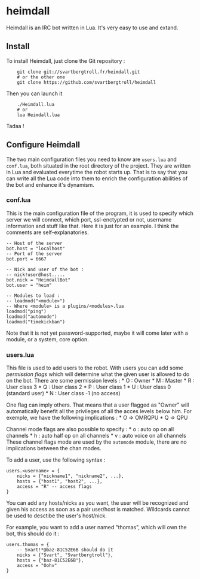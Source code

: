 heimdall
========

Heimdall is an IRC bot written in Lua. It's very easy to use
and extand.

## Install
To install Heimdall, just clone the Git repository :
```
	git clone git://svartbergtroll.fr/heimdall.git
	# or the other one
	git clone https://github.com/svartbergtroll/heimdall
```

Then you can launch it
```
	./Heimdall.lua
	# or
	lua Heimdall.lua
```

Tadaa !

## Configure Heimdall
The two main configuration files you need to know are `users.lua` and
`conf.lua`, both situated in the root directory of the project.
They are written in Lua and evaluated everytime the robot starts up.
That is to say  that you can write all the Lua code into them to enrich
the configuration abilities of the bot and enhance it's dynamism.

### conf.lua
This is the main configuration file of the program, it is used to specify
which server we will connect, which port, ssl-enctypted or not, username
information and stuff like that. Here it is just for an example. I think the
comments are self-explanatories.
```
-- Host of the server
bot.host = "localhost"
-- Port of the server
bot.port = 6667

-- Nick and user of the bot :
-- nick!user@host.....
bot.nick = "HeimdallBot"
bot.user = "heim"

-- Modules to load :
-- loadmod("<module>")
-- Where <module> is a plugins/<modules>.lua
loadmod("ping")
loadmod("automode")
loadmod("timekickban")
```

Note that it is not yet password-supported, maybe it will come later with
a module, or a system, core option.

### users.lua
This file is used to add users to the robot. With users you can add some
*permission flags* which will determine what the given user is allowed to
do on the bot. There are some permission levels :
	* O : Owner
	*	 M : Master
	* R : User class 3
	* Q : User class 2
	* P : User class 1
	* U : User class 0 (standard user)
	* N : User class -1 (no access)

One flag can imply others. That means that a user flagged as "Owner" will
automatically benefit all the privileges of all the acces levels below him.
For exemple, we have the following implications :
	* O => OMRQPU
	* Q => QPU

Channel mode flags are also possible to specify :
	* o : auto op on all channels
	* h : auto half op on all channels
	* v : auto voice on all channels
These channel flags mode are used by the `automode` module, there are no
implications between the chan modes.

To add a user, use the following syntax :
```
users.<username> = {
	nicks = {"nickname1", "nickname2", ...},
	hosts = {"host1", "host2", ...},
	access = "R" -- access flags
}
```
You can add any hosts/nicks as you want, the user will be recognized and
given his access as soon as a pair user/host is matched. Wildcards cannot
be used to desctibe the user's host/nick.

For example, you want to add a user named "thomas", which will own the bot,
this should do it :
```
users.thomas = {
	-- Svart!*@baz-81C52E6B should do it
	nicks = {"Svart", "Svartbergtroll"},
	hosts = {"baz-81C52E6B"},
	access = "Oohv"
}
```
